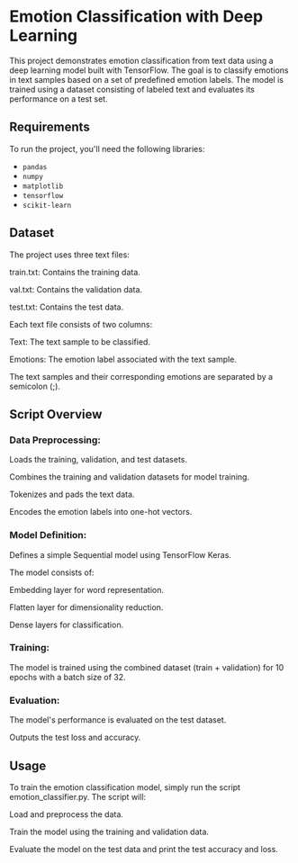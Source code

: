 # Emotion Classification with Deep Learning

This project demonstrates emotion classification from text data using a deep learning model built with TensorFlow. The goal is to classify emotions in text samples based on a set of predefined emotion labels. The model is trained using a dataset consisting of labeled text and evaluates its performance on a test set.

## Requirements

To run the project, you'll need the following libraries:

- `pandas`
- `numpy`
- `matplotlib`
- `tensorflow`
- `scikit-learn`

## Dataset
The project uses three text files:

train.txt: Contains the training data.

val.txt: Contains the validation data.

test.txt: Contains the test data.

Each text file consists of two columns:

Text: The text sample to be classified.

Emotions: The emotion label associated with the text sample.

The text samples and their corresponding emotions are separated by a semicolon (;).

## Script Overview
### Data Preprocessing:

Loads the training, validation, and test datasets.

Combines the training and validation datasets for model training.

Tokenizes and pads the text data.

Encodes the emotion labels into one-hot vectors.

### Model Definition:

Defines a simple Sequential model using TensorFlow Keras.

The model consists of:

Embedding layer for word representation.

Flatten layer for dimensionality reduction.

Dense layers for classification.

### Training:

The model is trained using the combined dataset (train + validation) for 10 epochs with a batch size of 32.

### Evaluation:

The model's performance is evaluated on the test dataset.

Outputs the test loss and accuracy.

## Usage
To train the emotion classification model, simply run the script emotion_classifier.py. The script will:

Load and preprocess the data.

Train the model using the training and validation data.

Evaluate the model on the test data and print the test accuracy and loss.
